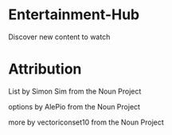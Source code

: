 # Entertainment-Hub
Discover new content to watch


#  Attribution
List by Simon Sim from the Noun Project

options by AlePio from the Noun Project

more by vectoriconset10 from the Noun Project

